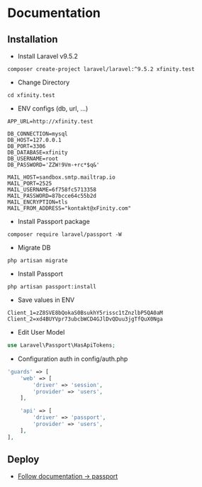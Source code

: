# Documentation

## Installation

- Install Laravel v9.5.2

```shell
composer create-project laravel/laravel:^9.5.2 xfinity.test
```

- Change Directory

```shell
cd xfinity.test
```

- ENV configs (db, url, ...)

```shell
APP_URL=http://xfinity.test

DB_CONNECTION=mysql
DB_HOST=127.0.0.1
DB_PORT=3306
DB_DATABASE=xfinity
DB_USERNAME=root
DB_PASSWORD='ZZW!9Vm-+rc*$q&'

MAIL_HOST=sandbox.smtp.mailtrap.io
MAIL_PORT=2525
MAIL_USERNAME=6f758fc5713358
MAIL_PASSWORD=87bcce64c55b2d
MAIL_ENCRYPTION=tls
MAIL_FROM_ADDRESS="kontakt@xFinity.com"
```

- Install Passport package

```shell
composer require laravel/passport -W
```

- Migrate DB

```shell
php artisan migrate
```

- Install Passport
````shell
php artisan passport:install
````

- Save values in ENV

```shell
Client_1=zZ8SVE8bQokaS0BsukhY5rissc1tZnzlbP5QA0aM
Client_2=xd4BUYVpr73ubcbWCD4GJlDvQDuu3jgTfQuX0Nga
```

- Edit User Model

```php
use Laravel\Passport\HasApiTokens;
```

- Configuration auth in config/auth.php

```php
'guards' => [
    'web' => [
        'driver' => 'session',
        'provider' => 'users',
    ],

    'api' => [
        'driver' => 'passport',
        'provider' => 'users',
    ],
],
```







## Deploy

- [Follow documentation -> passport](https://laravel.com/docs/9.x/passport#deploying-passport)
